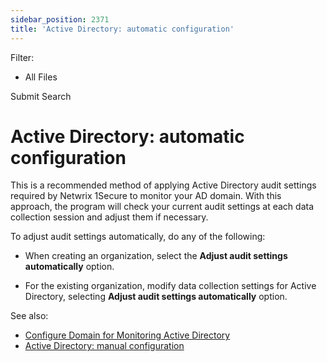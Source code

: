 ```yaml
---
sidebar_position: 2371
title: 'Active Directory: automatic configuration'
---
```


Filter: 

* All Files

Submit Search

# Active Directory: automatic configuration

This is a recommended method of applying Active Directory audit settings required by Netwrix 1Secure to monitor your AD domain. With this approach, the program will check your current audit settings at each data collection session and adjust them if necessary.

To adjust audit settings automatically, do any of the following:

* When creating an organization, select the **Adjust audit settings automatically** option.

* For the existing organization, modify data collection settings for Active Directory, selecting **Adjust audit settings automatically** option.

See also:

* [Configure Domain for Monitoring Active Directory](ADManual "Configure Domain for Monitoring Active Directory")
* [Active Directory: manual configuration](CfgManual "Active Directory: manual configuration")